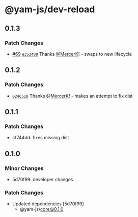 # @yam-js/dev-reload

## 0.1.3

### Patch Changes

- [#69](https://github.com/Yam-JS/YamJS/pull/69) [`e353400`](https://github.com/Yam-JS/YamJS/commit/e353400da2c50a604ce985ccd0d08335db17d9cb) Thanks [@MercerK](https://github.com/MercerK)! - swaps to new lifecycle

## 0.1.2

### Patch Changes

- [`0246510`](https://github.com/Yam-JS/YamJS/commit/0246510b20eba5626a1687969d078fca3763d318) Thanks [@MercerK](https://github.com/MercerK)! - makes an attempt to fix dist

## 0.1.1

### Patch Changes

- cf744dd: fixes missing dist

## 0.1.0

### Minor Changes

- 5d70f99: developer changes

### Patch Changes

- Updated dependencies [5d70f99]
  - @yam-js/core@0.1.0
